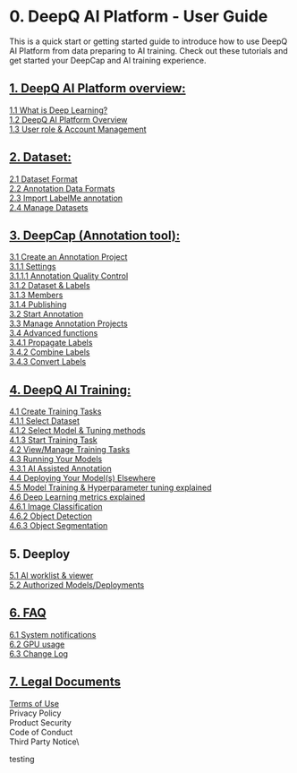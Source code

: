 # 0. DeepQ AI Platform - User Guide

This is a quick start or getting started guide to introduce how to use DeepQ AI Platform from data preparing to AI training. Check out these tutorials and get started your DeepCap and AI training experience.

## [1. DeepQ AI Platform overview:](working-flow-1/)

[1.1 What is Deep Learning?\
](working-flow-1/what-is-deep-learning.md)[1.2 DeepQ AI Platform Overview\
](working-flow-1/deepcap-main-page-introduction.md)[1.3 User role & Account Management](working-flow-1/untitled-1/)

## [2. Dataset:](dataset/)

[2.1 Dataset Format\
](dataset/upload-dataset.md)[2.2 Annotation Data Formats\
](dataset/annotation-data-formats.md)[2.3 Import LabelMe annotation\
](dataset/import-labelme-annotation.md)[2.4 Manage Datasets](dataset/untitled.md)

## [3. DeepCap (Annotation tool):](working-flow/)

[3.1 Create an Annotation Project\
](broken-reference/)[3.1.1 Settings\
](broken-reference/)[3.1.1.1 Annotation Quality Control\
](broken-reference/)[3.1.2 Dataset & Labels\
](broken-reference/)[3.1.3 Members\
](broken-reference/)[3.1.4 Publishing\
](broken-reference/)[3.2 Start Annotation\
](working-flow/start-annotation.md)[3.3 Manage Annotation Projects\
](working-flow/manage-annotation-projects.md)[3.4 Advanced functions](working-flow/advanced-annotation-features.md)\
[3.4.1 Propagate Labels\
](working-flow/advanced-annotation-features.md#3-4-1-propagate-labels)[3.4.2 Combine Labels\
](working-flow/advanced-annotation-features.md#3-4-2-combine-labels)[3.4.3 Convert Labels](working-flow/advanced-annotation-features.md#3-4-3-convert-labels)

## [4. DeepQ AI Training:](account-management/)

[4.1 Create Training Tasks\
](account-management/create-training-tasks/)[4.1.1 Select Dataset\
](account-management/create-training-tasks/1.-select-dataset.md)[4.1.2 Select Model & Tuning methods\
](account-management/create-training-tasks/2.-select-model.md)[4.1.3 Start Training Task\
](account-management/create-training-tasks/3.-start-task.md)[4.2 View/Manage Training Tasks\
](account-management/manage-training-tasks.md)[4.3 Running Your Models\
](account-management/running-your-models/)[4.3.1 AI Assisted Annotation\
](account-management/running-your-models/ai-assisted-annotation.md)[4.4 Deploying Your Model(s) Elsewhere\
](account-management/how-to-test-the-model-on-your-machine.md)[4.5 Model Training & Hyperparameter tuning explained\
](account-management/model-training-and-hyperparameter-tuning-explained.md)[4.6 Deep Learning metrics explained](account-management/deep-learning-metrics-explained/)\
[4.6.1 Image Classification\
](account-management/deep-learning-metrics-explained/multi-class-classification.md)[4.6.2 Object Detection\
](account-management/deep-learning-metrics-explained/object-detection.md)[4.6.3 Object Segmentation](account-management/deep-learning-metrics-explained/object-segmentation.md)

## 5. Deeploy

[5.1 AI worklist & viewer\
](5.-deeploy/5.1-ai-worklist-and-viewer.md)[5.2 Authorized Models/Deployments](5.-deeploy/5.2-authorized-models.md)

## [6. FAQ](faq/)

[6.1 System notifications\
](faq/ai-training-related-issues.md)[6.2 GPU usage](faq/gpu-usage.md)\
[6.3 Change Log](faq/6.3-change-log)

## [7. Legal Documents](./#7.-legal-documents)

[Terms of Use\
](./#7.-legal-documents)Privacy Policy\
Product Security\
Code of Conduct\
Third Party Notice\\



testing
